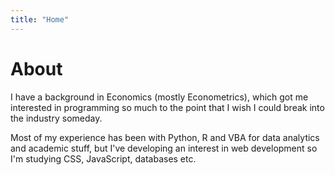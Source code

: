 ```yaml
---
title: "Home"
---
```


# About

I have a background in Economics (mostly Econometrics), which got me interested
in programming so much to the point that I wish I could break into the industry
someday.

Most of my experience has been with Python, R and VBA for data analytics and
academic stuff, but I've developing an interest in web development so I'm
studying CSS, JavaScript, databases etc.
